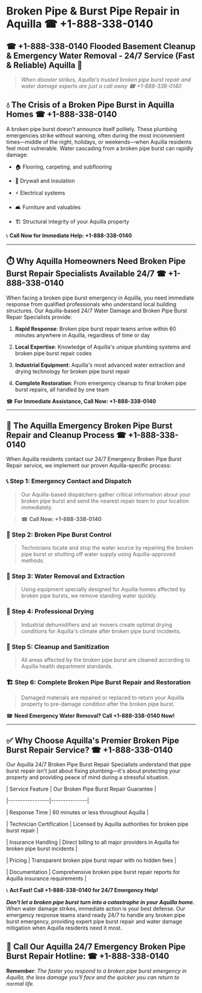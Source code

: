 # Broken Pipe & Burst Pipe Repair in Aquilla ☎ +1-888-338-0140  
## ☎ +1-888-338-0140 Flooded Basement Cleanup & Emergency Water Removal - 24/7 Service (Fast & Reliable) Aquilla 🚨  

> *When disaster strikes, Aquilla's trusted broken pipe burst repair and water damage experts are just a call away ☎ +1-888-338-0140*  

## 💧 The Crisis of a Broken Pipe Burst in Aquilla Homes ☎ +1-888-338-0140  

A broken pipe burst doesn't announce itself politely. These plumbing emergencies strike without warning, often during the most inconvenient times—middle of the night, holidays, or weekends—when Aquilla residents feel most vulnerable. Water cascading from a broken pipe burst can rapidly damage:  

* 🏠 Flooring, carpeting, and subflooring  
* 🧱 Drywall and insulation  
* ⚡ Electrical systems  
* 🛋️ Furniture and valuables  
* 🏗️ Structural integrity of your Aquilla property  

📞 **Call Now for Immediate Help: +1-888-338-0140**  

---  

## ⏱️ Why Aquilla Homeowners Need Broken Pipe Burst Repair Specialists Available 24/7 ☎ +1-888-338-0140  

When facing a broken pipe burst emergency in Aquilla, you need immediate response from qualified professionals who understand local building structures. Our Aquilla-based 24/7 Water Damage and Broken Pipe Burst Repair Specialists provide:  

1. **Rapid Response**: Broken pipe burst repair teams arrive within 60 minutes anywhere in Aquilla, regardless of time or day  
2. **Local Expertise**: Knowledge of Aquilla's unique plumbing systems and broken pipe burst repair codes  
3. **Industrial Equipment**: Aquilla's most advanced water extraction and drying technology for broken pipe burst repair  
4. **Complete Restoration**: From emergency cleanup to final broken pipe burst repairs, all handled by one team  

☎ **For Immediate Assistance, Call Now: +1-888-338-0140**  

---  

## 🔧 The Aquilla Emergency Broken Pipe Burst Repair and Cleanup Process ☎ +1-888-338-0140  

When Aquilla residents contact our 24/7 Emergency Broken Pipe Burst Repair service, we implement our proven Aquilla-specific process:  

### 📞 Step 1: Emergency Contact and Dispatch  
> Our Aquilla-based dispatchers gather critical information about your broken pipe burst and send the nearest repair team to your location immediately.  
> ☎ **Call Now: +1-888-338-0140**  

### 🚿 Step 2: Broken Pipe Burst Control  
> Technicians locate and stop the water source by repairing the broken pipe burst or shutting off water supply using Aquilla-approved methods.  

### 🌊 Step 3: Water Removal and Extraction  
> Using equipment specially designed for Aquilla homes affected by broken pipe bursts, we remove standing water quickly.  

### 💨 Step 4: Professional Drying  
> Industrial dehumidifiers and air movers create optimal drying conditions for Aquilla's climate after broken pipe burst incidents.  

### 🧼 Step 5: Cleanup and Sanitization  
> All areas affected by the broken pipe burst are cleaned according to Aquilla health department standards.  

### 🏗️ Step 6: Complete Broken Pipe Burst Repair and Restoration  
> Damaged materials are repaired or replaced to return your Aquilla property to pre-damage condition after the broken pipe burst.  

☎ **Need Emergency Water Removal? Call +1-888-338-0140 Now!**  

---  

## ✅ Why Choose Aquilla's Premier Broken Pipe Burst Repair Service? ☎ +1-888-338-0140  

Our Aquilla 24/7 Broken Pipe Burst Repair Specialists understand that pipe burst repair isn't just about fixing plumbing—it's about protecting your property and providing peace of mind during a stressful situation.  

| Service Feature | Our Broken Pipe Burst Repair Guarantee |  
|-----------------|---------------|  
| Response Time | 60 minutes or less throughout Aquilla |  
| Technician Certification | Licensed by Aquilla authorities for broken pipe burst repair |  
| Insurance Handling | Direct billing to all major providers in Aquilla for broken pipe burst incidents |  
| Pricing | Transparent broken pipe burst repair with no hidden fees |  
| Documentation | Comprehensive broken pipe burst repair reports for Aquilla insurance requirements |  

📞 **Act Fast! Call +1-888-338-0140 for 24/7 Emergency Help!**  

***Don't let a broken pipe burst turn into a catastrophe in your Aquilla home.*** When water damage strikes, immediate action is your best defense. Our emergency response teams stand ready 24/7 to handle any broken pipe burst emergency, providing expert pipe burst repair and water damage mitigation when Aquilla residents need it most.  

## 📱 Call Our Aquilla 24/7 Emergency Broken Pipe Burst Repair Hotline: ☎ +1-888-338-0140  

**Remember**: *The faster you respond to a broken pipe burst emergency in Aquilla, the less damage you'll face and the quicker you can return to normal life.*